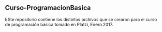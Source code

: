 ## Curso-ProgramacionBasica
ESte repositorio contiene los distintos archivos que se crearon para el curso de programación básica tomado en Platzi, Enero 2017.
